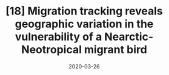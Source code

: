---
title: "[18] Migration tracking reveals geographic variation in the vulnerability of a Nearctic-Neotropical migrant bird"
collection: publications
date: 2020-03-26
venue: 'Ecological Monographs'
link: 'https://doi.org/10.1038/s41598-020-62132-6'
openaccess: true
paperurl: '/files/Humple et al. 2020.pdf'
citation: 'Humple D, Cormier RL, Burnett RD, Seavy NE, <b>Dybala KE</b>, Gardali T (2020) Migration tracking reveals geographic variation in the vulnerability of a Nearctic-Neotropical migrant bird. <i>Scientific Reports</i> 10:5483. DOI: 10.1038/s41598-020-62132-6'
---